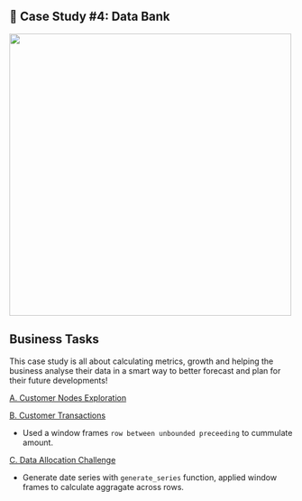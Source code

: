 ## 🏦 Case Study #4: Data Bank
<img src="https://8weeksqlchallenge.com/images/case-study-designs/4.png" width="500" height="500">

## Business Tasks
This case study is all about calculating metrics, growth and helping the business analyse their data in a smart way to better forecast and plan for their future developments!

[A. Customer Nodes Exploration](https://github.com/toludoyin/8-week-sql-challenge/blob/main/Case-Study-%234-Data-Bank/A-Customer-Nodes-Exploration.sql)

[B. Customer Transactions](https://github.com/toludoyin/8-week-sql-challenge/blob/main/Case-Study-%234-Data-Bank/B-Customer-Transactions.sql)
* Used a window frames ```row between unbounded preceeding``` to cummulate amount.

[C. Data Allocation Challenge](https://github.com/toludoyin/8-week-sql-challenge/blob/main/Case-Study-%234-Data-Bank/C-Data-Allocation-Challenge.sql) 
* Generate date series with ```generate_series``` function, applied window frames to calculate aggragate across rows.

